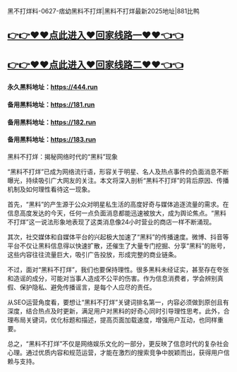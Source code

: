 黑不打烊料-0627-痞幼黑料不打烊|黑料不打烊最新2025地址|881比鸭

## [👉👉♥♥点此进入♥回家线路一♥♥👈👈](https://unpkg.com/182run/index.html)
## [👉👉♥♥点此进入♥回家线路二♥♥👈👈](https://unpkg.com/182-1run/index.html)

#### 永久黑料地址：https://444.run
#### 备用黑料地址：https://181.run
#### 备用黑料地址：https://182.run
#### 备用黑料地址：https://183.run

黑料不打烊：揭秘网络时代的“黑料”现象

“黑料不打烊”已成为网络流行语，形容关于明星、名人及热点事件的负面消息不断曝光，持续吸引广大网友的关注。本文将深入剖析“黑料不打烊”的背后原因、传播机制及如何理性看待这一现象。

首先，“黑料”的产生源于公众对明星私生活的高度好奇与媒体追逐流量的需求。在信息高度发达的今天，任何一点负面消息都能迅速被放大，成为舆论焦点。“黑料不打烊”这一说法形象地表现了这类消息像24小时营业的商店一样不断涌现。

其次，社交媒体和自媒体平台的兴起极大加速了“黑料”的传播速度。微博、抖音等平台不仅让黑料信息得以快速扩散，还催生了大量专门挖掘、分享“黑料”的账号，这些内容往往流量巨大，吸引广告投放，形成完整的商业链条。

不过，面对“黑料不打烊”，我们也要保持理性。很多黑料未经证实，甚至存在夸张和造谣的成分，可能对当事人造成不公平的伤害。作为信息消费者，学会辨别真假、保护隐私、避免传播谣言，是每个人应尽的责任。

从SEO运营角度看，要想让“黑料不打烊”关键词排名第一，内容必须做到原创且有深度，结合热点及时更新，满足用户对黑料的好奇心同时引导理性思考。此外，合理布局关键词，优化标题和描述，提高页面加载速度，增强用户互动，也同样重要。

总之，“黑料不打烊”不仅是网络娱乐文化的一部分，更反映了信息时代的复杂社会心理。通过优质内容和规范运营，才能在激烈的搜索竞争中脱颖而出，获得用户信赖与支持。







